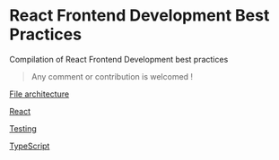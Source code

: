 # React Frontend Development Best Practices

Compilation of React Frontend Development best practices

> Any comment or contribution is welcomed !

[File architecture](/file_architecture/file_architecture.md)

[React](/react/react.md)

[Testing](/testing/testing.md.md)

[TypeScript](/typescript/typescripts.md)